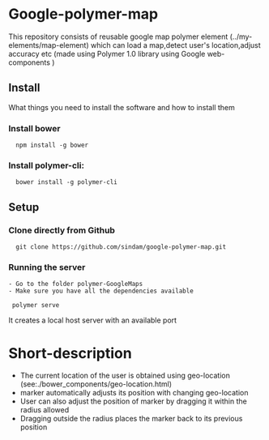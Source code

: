 # Google-polymer-map
  This repository consists of reusable google map polymer element (../my-elements/map-element) which can load a map,detect user's location,adjust accuracy etc (made using Polymer 1.0 library using Google web-components )
## Install

  What things you need to install the software and how to install them

### Install bower
```
  npm install -g bower
```
### Install polymer-cli:
```
  bower install -g polymer-cli
```
## Setup

### Clone directly from Github
```
  git clone https://github.com/sindam/google-polymer-map.git
```
### Running the server
```
- Go to the folder polymer-GoogleMaps
- Make sure you have all the dependencies available
 ```
 ```
  polymer serve
```
 It creates a local host server with an available port

# Short-description
 * The current location of the user is obtained using geo-location (see:./bower_components/geo-location.html)
 * marker automatically adjusts its position with changing geo-location
 * User can also adjust the position of marker by dragging it within the radius allowed
 * Dragging outside the radius places the marker back to its previous position
 
